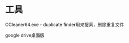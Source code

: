 # 工具

CCleaner64.exe - duplicate finder用来搜索，删除重复文件

google drive桌面版
















































